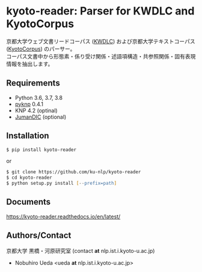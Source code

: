 # kyoto-reader: Parser for KWDLC and KyotoCorpus

京都大学ウェブ文書リードコーパス ([KWDLC](https://github.com/ku-nlp/KWDLC))
および京都大学テキストコーパス ([KyotoCorpus](https://github.com/ku-nlp/KyotoCorpus)) のパーサー。  
コーパス文書中から形態素・係り受け関係・述語項構造・共参照関係・固有表現情報を抽出します。

## Requirements

- Python 3.6, 3.7, 3.8
- [pyknp](https://github.com/ku-nlp/pyknp) 0.4.1
- KNP 4.2 (optinal)
- [JumanDIC](https://github.com/ku-nlp/JumanDIC) (optional)

## Installation

```zsh
$ pip install kyoto-reader
```

or

```zsh
$ git clone https://github.com/ku-nlp/kyoto-reader
$ cd kyoto-reader
$ python setup.py install [--prefix=path]
```

## Documents

<https://kyoto-reader.readthedocs.io/en/latest/>

## Authors/Contact

京都大学 黒橋・河原研究室 (contact **at** nlp.ist.i.kyoto-u.ac.jp)

- Nobuhiro Ueda <ueda **at** nlp.ist.i.kyoto-u.ac.jp>
